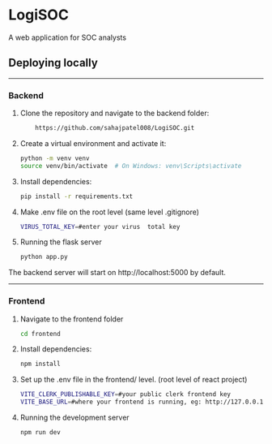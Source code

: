 # LogiSOC
A web application for SOC analysts


## Deploying locally
---

### Backend
1. Clone the repository and navigate to the backend folder:
    ```sh
        https://github.com/sahajpatel008/LogiSOC.git
    ```

2. Create a virtual environment and activate it:
    ```sh
    python -m venv venv
    source venv/bin/activate  # On Windows: venv\Scripts\activate
    ```

3. Install dependencies:
    ```sh
    pip install -r requirements.txt
    ```
4. Make .env file on the root level (same level .gitignore)
    ```sh
    VIRUS_TOTAL_KEY=#enter your virus  total key
    ```
5. Running the flask server
    ```sh
    python app.py
    ```
The backend server will start on http://localhost:5000 by default.

---

### Frontend
1. Navigate to the frontend folder
    ```sh
    cd frontend
    ```
2. Install dependencies:
    ```sh
    npm install
    ```
3. Set up the .env file in the  frontend/ level. (root level of react project)
    ```sh
    VITE_CLERK_PUBLISHABLE_KEY=#your public clerk frontend key
    VITE_BASE_URL=#where your frontend is running, eg: http://127.0.0.1:5000
    ```
4. Running the development server
    ```sh
    npm run dev
    ```
